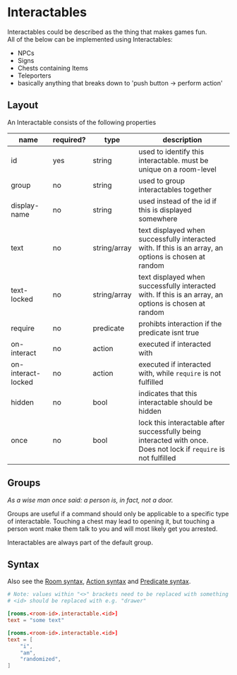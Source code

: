# Interactables
Interactables could be described as the thing that makes games fun.  
All of the below can be implemented using Interactables:
- NPCs
- Signs
- Chests containing Items
- Teleporters
- basically anything that breaks down to 'push button -> perform action'

## Layout
An Interactable consists of the following properties

 name              | required? | type                 | description
-------------------|-----------|----------------------|-----------------
id                 | yes       | string               | used to identify this interactable. must be unique on a room-level
group              | no        | string               | used to group interactables together
display-name       | no        | string               | used instead of the id if this is displayed somewhere
text               | no        | string/array<string> | text displayed when successfully interacted with. If this is an array, an options is chosen at random
text-locked        | no        | string/array<string> | text displayed when successfully interacted with. If this is an array, an options is chosen at random
require            | no        | predicate            | prohibts interaction if the predicate isnt true
on-interact        | no        | action               | executed if interacted with
on-interact-locked | no        | action               | executed if interacted with, while `require` is not fulfilled
hidden             | no        | bool                 | indicates that this interactable should be hidden
once               | no        | bool                 | lock this interactable after successfully being interacted with once. Does not lock if `require` is not fulfilled

## Groups
*As a wise man once said: a person is, in fact, not a door.* 

Groups are useful if a command should only be applicable to a specific type of interactable. Touching a chest may lead to opening it, but touching a person 
wont make them talk to you and will most likely get you arrested.  

Interactables are always part of the default group.

## Syntax
Also see the [Room syntax](Rooms.md), [Action syntax](Actions.md) and [Predicate syntax](Predicates.md).

```toml
# Note: values within "<>" brackets need to be replaced with something
# <id> should be replaced with e.g. "drawer"

[rooms.<room-id>.interactable.<id>]
text = "some text"

[rooms.<room-id>.interactable.<id>]
text = [
    "i",
    "am",
    "randomized",
]

```
